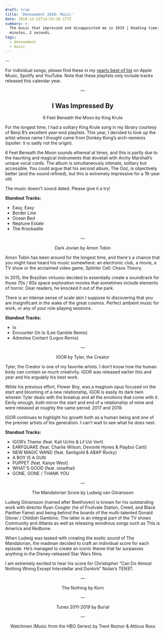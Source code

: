 ```yaml
---
draft: true
title: 'Denouement 2019: Music'
date: 2019-12-21T14:53:20.177Z
summary: >-
  The music that impressed and disappointed me in 2019 | Reading time: 8
  minutes, 2 seconds.
tags:
  - denouement
  - music
---
```

\--

For individual songs, please find these in my [yearly best-of list](https://blog.iamedson.com/posts/denouement-2019:-interlude/) on Apple Music, Spotify and YouTube. Note that these playlists only include tracks released this calendar year.

<p align="center"> — </p>

<h2 style="text-align: center;">I Was Impressed By</h2>

<figcaption style="text-align: center;">6 Feet Beneath the Moon by King Krule</figcaption>

For the longest time, I had a solitary King Krule song in my library courtesy of Benji B’s excellent year-end playlists. This year, I decided to look up the artist whose name I thought came from Donkey Kong’s arch-nemesis (spoiler: it is sadly not the origin). 

6 Feet Beneath the Moon sounds ethereal at times, and this is partly due to the haunting and magical instruments that dovetail with Archy Marshall’s unique vocal cords. The album is simultaneously intimate, solitary but accessible. You could argue that his second album, The Ooz, is objectively better (and the sound refined), but this is extremely impressive for a 19-year old.

The music doesn’t sound dated. Please give it a try!

**Standout Tracks:**

* Easy, Easy
* Border Line
* Ocean Bed
* Neptune Estate
* The Krockadile

<p align="center"> — </p>

<figcaption style="text-align: center;">Dark Jovian by Amon Tobin</figcaption>

Amon Tobin has been around for the longest time, and there's a chance that you might have heard his music somewhere: an electronic club, a movie, a TV show or the acclaimed video game, Splinter Cell: Chaos Theory.

In 2015, the Brazilian virtuoso decided to essentially create a soundtrack for those 70s / 80s space exploration movies that sometimes include elements of horror. Dear readers, he knocked it out of the park.

There is an intense sense of scale akin I suppose to discovering that you are insignificant in the wake of the great cosmos. Perfect ambient music for work, or any of your role-playing sessions.

**Standout Tracks:**

* Io
* Encounter On Io (Lee Gamble Remix)
* Adrestea Contact (Logos Remix)

<p align="center"> — </p>

<figcaption style="text-align: center;">IGOR by Tyler, the Creator</figcaption>

Tyler, the Creator is one of my favorite artists. I don’t know how the human body can contain so much creativity. IGOR was released earlier this and year and his arguably his best work.

While his previous effort, Flower Boy,  was a magnum opus focused on the start and blooming of a new relationship, IGOR is easily its dark twin wherein Tyler deals with the breakup and all the emotions that come with it. Eerily enough, both mirror the start and end of a relationship of mine and were released at roughly the same period: 2017 and 2019.

IGOR continues to highlight his growth both as a human being and one of the premier artists of his generation. I can’t wait to see what he does next.

**Standout Tracks:**

* IGOR’s Theme (feat. Kali Uchis & Lil Uzi Vert)
* EARFQUAKE (feat. Charlie Wilson, Devonté Hynes & Playboi Carti)
* NEW MAGIC WAND (feat. Santigold & A$AP Rocky)
* A BOY IS A GUN
* PUPPET (feat. Kanye West)
* WHAT'S GOOD (feat. slowthai)
* GONE, GONE / THANK YOU

<p align="center"> — </p>

<figcaption style="text-align: center;">The Mandalorian Score by Ludwig van Göransson</figcaption>

Ludwig Göransson (named after Beethoven) is known for his outstanding work with director Ryan Coogler (he of Fruitvale Station, Creed, and Black Panther Fame) and being behind the boards of the multi-talented Donald Glover / Childish Gambino. The latter is an integral part of the TV shows  Community and Atlanta as well as releasing wondrous songs such as This is America and Redbone.

When Ludwig was tasked with creating the exotic sound of The Mandalorian, the madman decided to craft an individual score for each episode. He’s managed to create an iconic theme that far surpasses anything in the Disney-released Star Wars films.

I am extremely excited to hear his score for Christopher “Can Do Almost Nothing Wrong Except Interstellar and Dunkirk” Nolan’s TENƎT.

<p align="center"> — </p>

<figcaption style="text-align: center;">The Nothing by Korn</figcaption>

<p align="center"> — </p>

<figcaption style="text-align: center;">Tunes 2011-2019 by Burial</figcaption>

<p align="center"> — </p>

<figcaption style="text-align: center;">Watchmen (Music from the HBO Series) by Trent Reznor & Atticus Ross</figcaption>
